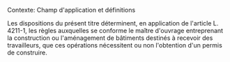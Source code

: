 Contexte: Champ d'application et définitions

Les dispositions du présent titre déterminent, en application de l'article L. 4211-1, les règles auxquelles se conforme le maître d'ouvrage entreprenant la construction ou l'aménagement de bâtiments destinés à recevoir des travailleurs, que ces opérations nécessitent ou non l'obtention d'un permis de construire.